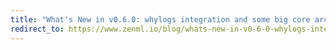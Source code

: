 ```yaml
---
title: "What's New in v0.6.0: whylogs integration and some big core architecture changes"
redirect_to: https://www.zenml.io/blog/whats-new-in-v0-6-0-whylogs-integration-and-some-big-core-architecture-changes
---
```

